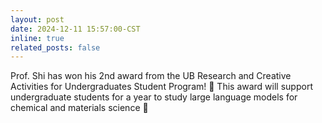```yaml
---
layout: post
date: 2024-12-11 15:57:00-CST
inline: true
related_posts: false
---
```


Prof. Shi has won his 2nd award from the UB Research and Creative Activities for Undergraduates Student Program! 🥳 This award will support undergraduate students for a year to study large language models for chemical and materials science 🤯